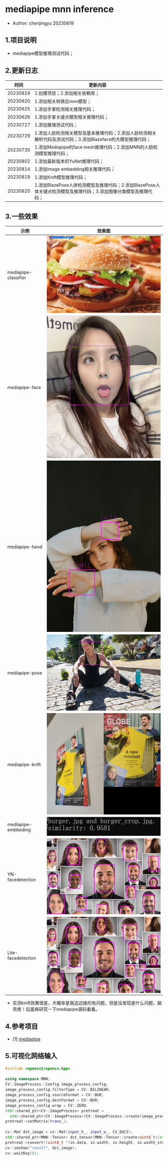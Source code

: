 # mediapipe mnn inference
 - Author: chenjingyu 20230619

## 1.项目说明
 - mediapipe模型推理测试代码；

## 2.更新日志
时间 | 更新内容
--|--
20230619 | 1.创建项目；2.添加相关依赖库；
20230620 | 1.添加相关转换后mnn模型；
20230625 | 1.添加手掌检测相关推理代码；
20230626 | 1.添加手掌关键点模型相关推理代码；
20230727 | 1.添加推理测试代码；
20230729 | 1.添加人脸检测相关模型及基本推理代码；2.添加人脸检测相关解析代码及测试代码；3.添加Blazeface的大模型推理代码；
20230730 | 1.添加Mediapipe的face mesh推理代码；2.添加MNN的人脸检测模型推理代码；
20230802 | 1.添加最新版本的YuNet推理代码；
20230814 | 1.添加image embedding相关推理代码；
20230819 | 1.添加Knift模型推理代码；
20230820 | 1.添加BlazePose人体检测模型及推理代码；2.添加BlazePose人体关键点检测模型及推理代码；3.添加图像分类模型及推理代码；

## 3.一些效果
示例 | 效果图
--|--
mediapipe-classifier | ![mediapipe-classifier](./data/results/mediapipe_classifier_result.jpg)
mediapipe-face | ![mediapipe-face](./data/results/mediapipe_face.jpg)
mediapipe-hand | ![mediapipe-hand](./data/results/mediapipe_hand.jpg)
mediapipe-pose | ![mediapipe-pose](./data/results/mediapipe_pose.jpg)
mediapipe-knift | ![mediapipe-knift](./data/results/mediapipe_knift.jpg)
mediapipe-embbeding | ![mediapipe-embedding](./data/results/mediapipe-embbeding.jpg)
YN-facedetection | ![YN-facedetection](./data/results/YN_face.jpg)
Lite-facedetection | ![Lite-facedetection](./data/results/lite_face.jpg)

- 实测knift效果很差，大概率是我这边接的有问题，但是没发现是什么问题，脑壳疼！后面再研究一下mediapipe源码看看。

## 4.参考项目
- [1] [mediapipe](https://github.com/google/mediapipe)

## 5.可视化网络输入
```C++
#include <opencv2/opencv.hpp>

using namespace MNN;
CV::ImageProcess::Config image_process_config;
image_process_config.filterType = CV::BILINEAR;
image_process_config.sourceFormat = CV::BGR;
image_process_config.destFormat = CV::BGR;
image_process_config.wrap = CV::ZERO;
std::shared_ptr<CV::ImageProcess> pretreat =
  std::shared_ptr<CV::ImageProcess>(CV::ImageProcess::create(image_process_config));
pretreat->setMatrix(trans_);

cv::Mat dst_image = cv::Mat(input_h_, input_w_, CV_8UC3);
std::shared_ptr<MNN::Tensor> dst_tensor(MNN::Tensor::create<uint8_t>(std::vector<int>{1, dst_image.rows, dst_image.cols, dst_image.channels()}, dst_image.data));
pretreat->convert((uint8_t *)in.data, in.width, in.height, in.width_step, dst_tensor.get());
cv::imshow("result", dst_image);
cv::waitKey(0);
```

